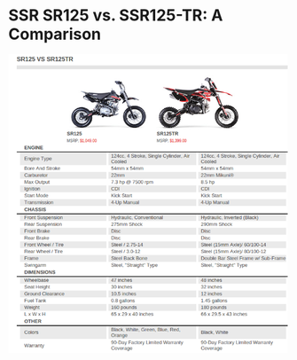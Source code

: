 # SSR SR125 vs. SSR125-TR: A Comparison

![SR125 vs SR125TR](../../../static/img/SR125-to-SR125TR-comparison-1.png "SR125 vs SR125-TR")
